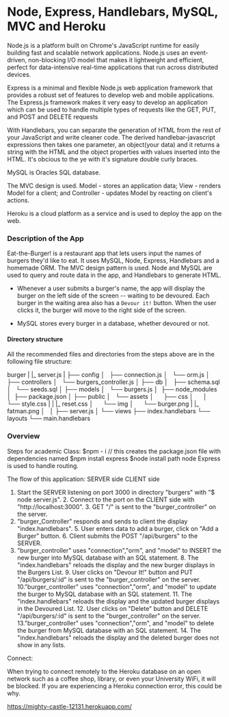 # Node, Express, Handlebars, MySQL, MVC and Heroku

Node.js is a platform built on Chrome's JavaScript runtime for easily building fast and scalable network applications. Node.js uses an event-driven, non-blocking I/O model that makes it lightweight and efficient, perfect for data-intensive real-time applications that run across distributed devices.

Express is a minimal and flexible Node.js web application framework that provides a robust set of features to develop web and mobile applications. The Express.js framework makes it very easy to develop an application which can be used to handle multiple types of requests like the GET, PUT, and POST and DELETE requests

 With Handlebars, you can separate the generation of HTML from the rest of your JavaScript and write cleaner code. The derived handlebar-javascript expressions then takes one parameter, an object(your data) and it returns a string with the HTML and the object properties with values inserted into the HTML. It's obcious to the ye with it's
 signature double curly braces.

 MySQL is Oracles SQL database.

 The MVC design is used. Model - stores an application data; View - renders Model for a client; and Controller - updates Model by reacting on client's actions.

 Heroku is a cloud platform as a service and is used to deploy the app on the web.

 

### Description of the App
Eat-the-Burger! is a restaurant app that lets users input the names of burgers they'd like to eat.
It uses MySQL, Node, Express, Handlebars and a homemade ORM. The MVC design pattern is used. Node and MySQL are used to query and route data in the app, and Handlebars to generate  HTML.

* Whenever a user submits a burger's name, the app will display the burger on the left side of the screen -- waiting to be devoured. Each burger in the waiting area also has a `Devour it!` button. When the user clicks it, the burger will move to the right side of the screen.

* MySQL stores every burger in a database, whether devoured or not.

#### Directory structure

All the recommended files and directories from the steps above are in the following file structure:

burger
|
|_ server.js
|
├── config
│   ├── connection.js
│   └── orm.js
│ 
├── controllers
│   └── burgers_controller.js
│
├── db
│   ├── schema.sql
│   └── seeds.sql
│
├── models
│   └── burgers.js
│ 
├── node_modules
│ 
├── package.json
│
├── public
│   └── assets
│       ├── css
│       │   └── style.css
|       |    |_ reset.css
│       └── img
│           └── burger.png
|           |_  fatman.png
│   
│
├── server.js
│
└── views
    ├── index.handlebars
    └── layouts
       └── main.handlebars





### Overview
Steps for academic Class:
  $npm - i   // this creates the package.json file with dependencies named
  $npm install express 
  $node install path 
node Express is used to handle routing.

The flow of this application:
SERVER side    CLIENT side

  1. Start the SERVER listening on port 3000 in directory "burgers" with "$ node server.js".
              2. Connect to the port on the CLIENT side with "http://localhost:3000".
              3. GET "/" is sent to the "burger_controller" on the server. 
  4. "burger_Controller" responds and sends to client the display "index.handlebars".
              5. User enters data to add a burger, click on "Add a Burger" button. 
              6. Client submits the POST "/api/burgers" to the SERVER.
  7. "burger_controller" uses "connection","orm", and "model" to INSERT the new burger into MySQL 
      database with an SQL statement.
              8. The "index.handlebars" reloads the display and the new burger displays in the Burgers List. 
              9. User clicks on "Devour It!" button and PUT "/api/burgers/:id" is  sent to the "burger_controller"
                on the server. 
  10."burger_controller" uses "connection","orm", and "model" to update the burger to MySQL database with an 
    SQL statement.
              11. The "index.handlebars" reloads the display and the updated burger displays in the Devoured List. 
              12. User clicks on "Delete" button and DELETE "/api/burgers/:id" is sent to the "burger_controller"
                 on the server. 
  13."burger_controller" uses "connection","orm", and "model" to delete the burger from MySQL database with an
     SQL statement.
              14. The "index.handlebars" reloads the display and the deleted burger does not show in any lists. 
              



Connect:

When trying to connect remotely to the Heroku database on an open network such as a coffee shop, library, or even your University WiFi, it will be blocked. If you are experiencing a Heroku connection error, this could be why.

https://mighty-castle-12131.herokuapp.com/




